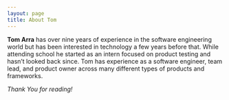 ```yaml
---
layout: page
title: About Tom
---
```


**Tom Arra** has over nine years of experience in the software engineering world but has been interested in technology a few years before that. While attending school he started as an intern focused on product testing and hasn’t looked back since. Tom has experience as a software engineer, team lead, and product owner across many different types of products and frameworks.

*Thank You for reading!*
